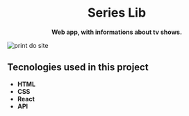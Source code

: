 <h1 align="center">Series Lib</h1>
 <p align="center"> <strong>Web app, with informations about tv shows.</strong> </p>
 <img  src="print-site.jpg" alt="print do site">
 <br>
<h2>Tecnologies used in this project </h2>
<ul>
 <li><strong> HTML <strong></li>
 <li><strong> CSS <strong></li>
 <li><strong> React <strong></li>
 <li><strong> API <strong></li>
<ul>

